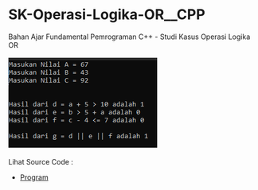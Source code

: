 # SK-Operasi-Logika-OR__CPP
Bahan Ajar Fundamental Pemrograman C++ - Studi Kasus Operasi Logika OR<br><br>
<img src="https://github.com/RizkyKhapidsyah/SK-Operasi-Logika-OR__CPP/blob/master/SK-Operasi-Logika-OR__CPP/Result/001.PNG"><br><br>
Lihat Source Code : <br>
- <a href="https://github.com/RizkyKhapidsyah/SK-Operasi-Logika-OR__CPP/blob/master/SK-Operasi-Logika-OR__CPP/Source.cpp">Program</a>
